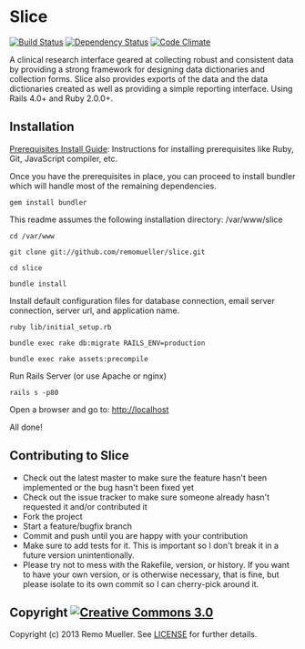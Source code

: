 # Slice

[![Build Status](https://travis-ci.org/remomueller/slice.png?branch=master)](https://travis-ci.org/remomueller/slice)
[![Dependency Status](https://gemnasium.com/remomueller/slice.png)](https://gemnasium.com/remomueller/slice)
[![Code Climate](https://codeclimate.com/github/remomueller/slice.png)](https://codeclimate.com/github/remomueller/slice)

A clinical research interface geared at collecting robust and consistent data by providing a strong framework for designing data dictionaries and collection forms. Slice also provides exports of the data and the data dictionaries created as well as providing a simple reporting interface. Using Rails 4.0+ and Ruby 2.0.0+.

## Installation

[Prerequisites Install Guide](https://github.com/remomueller/documentation): Instructions for installing prerequisites like Ruby, Git, JavaScript compiler, etc.

Once you have the prerequisites in place, you can proceed to install bundler which will handle most of the remaining dependencies.

```console
gem install bundler
```

This readme assumes the following installation directory: /var/www/slice

```console
cd /var/www

git clone git://github.com/remomueller/slice.git

cd slice

bundle install
```

Install default configuration files for database connection, email server connection, server url, and application name.

```console
ruby lib/initial_setup.rb

bundle exec rake db:migrate RAILS_ENV=production

bundle exec rake assets:precompile
```

Run Rails Server (or use Apache or nginx)

```console
rails s -p80
```

Open a browser and go to: [http://localhost](http://localhost)

All done!

## Contributing to Slice

- Check out the latest master to make sure the feature hasn't been implemented or the bug hasn't been fixed yet
- Check out the issue tracker to make sure someone already hasn't requested it and/or contributed it
- Fork the project
- Start a feature/bugfix branch
- Commit and push until you are happy with your contribution
- Make sure to add tests for it. This is important so I don't break it in a future version unintentionally.
- Please try not to mess with the Rakefile, version, or history. If you want to have your own version, or is otherwise necessary, that is fine, but please isolate to its own commit so I can cherry-pick around it.

## Copyright [![Creative Commons 3.0](http://i.creativecommons.org/l/by-nc-sa/3.0/80x15.png)](http://creativecommons.org/licenses/by-nc-sa/3.0)

Copyright (c) 2013 Remo Mueller. See [LICENSE](https://github.com/remomueller/slice/blob/master/LICENSE) for further details.

